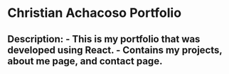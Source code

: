 <h1>Christian Achacoso Portfolio</h1>

<h2>
  Description:
  - This is my portfolio that was developed using React.
  - Contains my projects, about me page, and contact page.
</h2>
